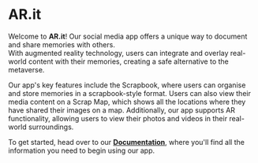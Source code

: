 # AR.it

Welcome to **AR.it**! Our social media app offers a unique way to document and share memories with others.<br>
With augmented reality technology, users can integrate and overlay real-world content with their memories, creating a safe alternative to the metaverse.

Our app's key features include the Scrapbook, where users can organise and store memories in a scrapbook-style format. Users can also view their media content on a Scrap Map, which shows all the locations where they have shared their images on a map. Additionally, our app supports AR functionality, allowing users to view their photos and videos in their real-world surroundings.

To get started, head over to our [**Documentation**](https://github.com/SoftEngGrpProject/docs), where you'll find all the information you need to begin using our app.